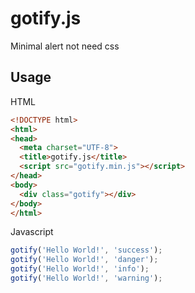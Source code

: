 # gotify.js
Minimal alert not need css
## Usage
HTML
```html
<!DOCTYPE html>
<html>
<head>
  <meta charset="UTF-8">
  <title>gotify.js</title>
  <script src="gotify.min.js"></script>
</head>
<body>
  <div class="gotify"></div>
</body>
</html>
```
Javascript
```javascript
gotify('Hello World!', 'success');
gotify('Hello World!', 'danger');
gotify('Hello World!', 'info');
gotify('Hello World!', 'warning');
```
